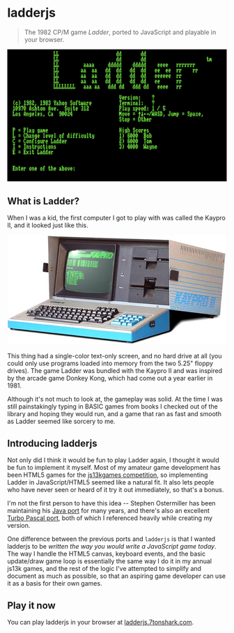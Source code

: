 # ladderjs

> The 1982 CP/M game _Ladder_, ported to JavaScript and playable in your browser.

![ladder main menu](images/ladder-main-menu.png)

## What is Ladder?

When I was a kid, the first computer I got to play with was called the Kaypro II, and it looked just like this.

![Kaypro II](images/kayproii.jpg)

This thing had a single-color text-only screen, and no hard drive at all (you could only use programs loaded into memory from the two 5.25" floppy drives). The game Ladder was bundled with the Kaypro II and was inspired by the arcade game Donkey Kong, which had come out a year earlier in 1981.

Although it's not much to look at, the gameplay was solid. At the time I was still painstakingly typing in BASIC games from books I checked out of the library and hoping they would run, and a game that ran as fast and smooth as Ladder seemed like sorcery to me.

## Introducing ladderjs

Not only did I think it would be fun to play Ladder again, I thought it would be fun to implement it myself. Most of my amateur game development has been HTML5 games for the [js13kgames competition](https://js13kgames.com), so implementing Ladder in JavaScript/HTML5 seemed like a natural fit. It also lets people who have never seen or heard of it try it out immediately, so that's a bonus.

I'm not the first person to have this idea -- Stephen Ostermiller has been maintaining his [Java port](https://ostermiller.org/ladder/) for many years, and there's also an excellent [Turbo Pascal port](https://github.com/mecparts/Ladder), both of which I referenced heavily while creating my version.

One difference between the previous ports and `ladderjs` is that I wanted ladderjs to be _written the way you would write a JavaScript game today_. The way I handle the HTML5 canvas, keyboard events, and the basic update/draw game loop is essentially the same way I do it in my annual js13k games, and the rest of the logic I've attempted to simplify and document as much as possible, so that an aspiring game developer can use it as a basis for their own games.

## Play it now

You can play ladderjs in your browser at [ladderjs.7tonshark.com](https://ladderjs.7tonshark.com).
